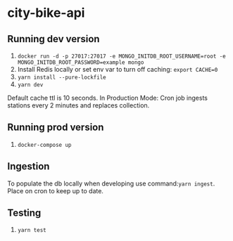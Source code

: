 # city-bike-api

## Running dev version

1. `docker run -d -p 27017:27017 -e MONGO_INITDB_ROOT_USERNAME=root -e MONGO_INITDB_ROOT_PASSWORD=example mongo`
2. Install Redis locally or set env var to turn off caching: `export CACHE=0`
3. `yarn install --pure-lockfile`
4. `yarn dev`

Default cache ttl is 10 seconds.
In Production Mode: Cron job ingests stations every 2 minutes and replaces collection.

## Running prod version

1. `docker-compose up`

## Ingestion

To populate the db locally when developing use command:`yarn ingest`.
Place on cron to keep up to date.

## Testing

1. `yarn test`
